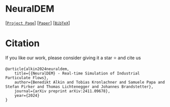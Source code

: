 # NeuralDEM

[[`Project Page`](https://nx-ai.github.io/NeuralDEM)] 
[[`Paper`](https://arxiv.org/abs/2411.09678)] 
[[`BibTeX`](https://github.com/nx-ai/NeuralDEM#citation)]

# Citation

If you like our work, please consider giving it a star :star: and cite us

```
@article{alkin2024neuraldem,
    title={{NeuralDEM} - Real-time Simulation of Industrial Particulate Flows},
    author={Benedikt Alkin and Tobias Kronlachner and Samuele Papa and Stefan Pirker and Thomas Lichtenegger and Johannes Brandstetter},
    journal={arXiv preprint arXiv:2411.09678},
    year={2024}
}
```
